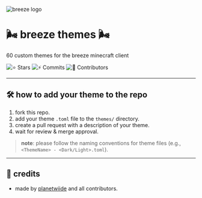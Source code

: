 ![breeze logo](https://breeze.rip/assets/logos/logo.png)

# 🌬️ breeze themes 🌬️
60 custom themes for the breeze minecraft client

![⭐ Stars](https://img.shields.io/github/stars/planetwiide/breeze-themes?style=social) ![⚡ Commits](https://img.shields.io/github/commit-activity/m/planetwiide/breeze-themes) ![👤 Contributors](https://img.shields.io/github/contributors/planetwiide/breeze-themes)

---

## 🛠️ how to add your theme to the repo
1. fork this repo.
2. add your theme `.toml` file to the `themes/` directory.
3. create a pull request with a description of your theme.
4. wait for review & merge approval.

> **note**: please follow the naming conventions for theme files (e.g., `<ThemeName> - <Dark/Light>.toml`).

---

## 🙏 credits
- made by [planetwiide](https://github.com/planetwiide) and all contributors.
